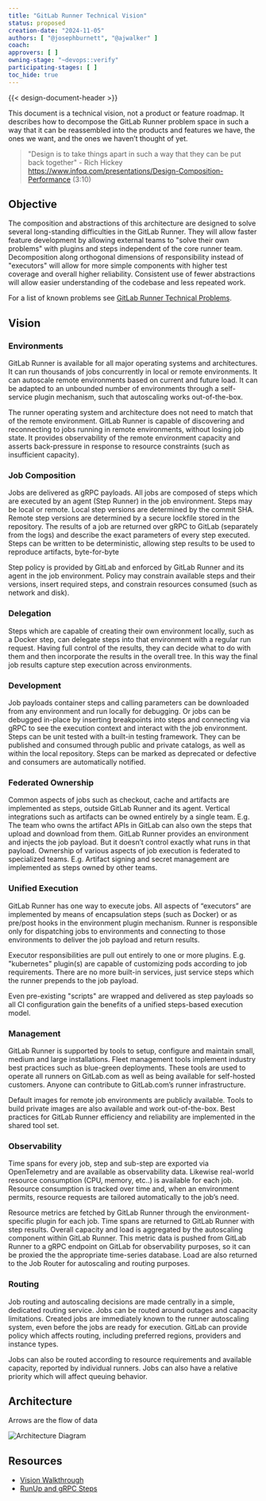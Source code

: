 ```yaml
---
title: "GitLab Runner Technical Vision"
status: proposed
creation-date: "2024-11-05"
authors: [ "@josephburnett", "@ajwalker" ]
coach: 
approvers: [ ]
owning-stage: "~devops::verify"
participating-stages: [ ]
toc_hide: true
---
```


{{< design-document-header >}}

This document is a technical vision, not a product or feature
roadmap. It describes how to decompose the GitLab Runner problem space
in such a way that it can be reassembled into the products and
features we have, the ones we want, and the ones we haven’t thought of
yet.

> "Design is to take things apart in such a way that they can be put
> back together" - Rich Hickey
> https://www.infoq.com/presentations/Design-Composition-Performance
> (3:10)

## Objective ##

The composition and abstractions of this architecture are designed to
solve several long-standing difficulties in the GitLab Runner. They
will allow faster feature development by allowing external teams to
"solve their own problems" with plugins and steps independent of the
core runner team. Decomposition along orthogonal dimensions of
responsibility instead of "executors" will allow for more simple
components with higher test coverage and overall higher reliability.
Consistent use of fewer abstractions will allow easier understanding
of the codebase and less repeated work.

For a list of known problems see [GitLab Runner Technical Problems](./problems.md).

## Vision ##

### Environments ###

GitLab Runner is available for all major operating systems and
architectures. It can run thousands of jobs concurrently in local or
remote environments. It can autoscale remote environments based on
current and future load. It can be adapted to an unbounded number of
environments through a self-service plugin mechanism, such that
autoscaling works out-of-the-box.

The runner operating system and architecture does not need to match
that of the remote environment. GitLab Runner is capable of
discovering and reconnecting to jobs running in remote environments,
without losing job state. It provides observability of the remote
environment capacity and asserts back-pressure in response to resource
constraints (such as insufficient capacity).

### Job Composition ###

Jobs are delivered as gRPC payloads. All jobs are composed of steps
which are executed by an agent (Step Runner) in the job
environment. Steps may be local or remote. Local step versions are
determined by the commit SHA. Remote step versions are determined by a
secure lockfile stored in the repository. The results of a job are
returned over gRPC to GitLab (separately from the logs) and describe
the exact parameters of every step executed. Steps can be written to
be deterministic, allowing step results to be used to reproduce
artifacts, byte-for-byte

Step policy is provided by GitLab and enforced by GitLab Runner and
its agent in the job environment. Policy may constrain available steps
and their versions, insert required steps, and constrain resources
consumed (such as network and disk).

### Delegation ###

Steps which are capable of creating their own environment locally,
such as a Docker step, can delegate steps into that environment with a
regular run request. Having full control of the results, they
can decide what to do with them and then incorporate the results in
the overall tree. In this way the final job results capture step
execution across environments.

### Development ###

Job payloads container steps and calling parameters can be downloaded
from any environment and run locally for debugging. Or jobs can be
debugged in-place by inserting breakpoints into steps and connecting
via gRPC to see the execution context and interact with the job
environment. Steps can be unit tested with a built-in testing
framework. They can be published and consumed through public and
private catalogs, as well as within the local repository. Steps can be
marked as deprecated or defective and consumers are automatically
notified.

### Federated Ownership ###

Common aspects of jobs such as checkout, cache and artifacts are
implemented as steps, outside GitLab Runner and its agent. Vertical
integrations such as artifacts can be owned entirely by a single
team. E.g. The team who owns the artifact APIs in GitLab can also own
the steps that upload and download from them. GitLab Runner provides
an environment and injects the job payload. But it doesn’t control
exactly what runs in that payload. Ownership of various aspects of job
execution is federated to specialized teams. E.g. Artifact signing and
secret management are implemented as steps owned by other teams.

### Unified Execution ###

GitLab Runner has one way to execute jobs. All aspects of “executors”
are implemented by means of encapsulation steps (such as Docker) or as
pre/post hooks in the environment plugin mechanism. Runner is
responsible only for dispatching jobs to environments and connecting
to those environments to deliver the job payload and return results.

Executor responsibilities are pull out entirely to one or more
plugins. E.g. "kubernetes" plugin(s) are capable of customizing pods
according to job requirements. There are no more built-in services,
just service steps which the runner prepends to the job payload.

Even pre-existing "scripts" are wrapped and delivered as step payloads
so all CI configuration gain the benefits of a unified steps-based
execution model.

### Management ###

GitLab Runner is supported by tools to setup, configure and maintain
small, medium and large installations. Fleet management tools
implement industry best practices such as blue-green
deployments. These tools are used to operate all runners on GitLab.com
as well as being available for self-hosted customers. Anyone can
contribute to GitLab.com’s runner infrastructure.

Default images for remote job environments are publicly
available. Tools to build private images are also available and work
out-of-the-box. Best practices for GitLab Runner efficiency and
reliability are implemented in the shared tool set.

### Observability ###

Time spans for every job, step and sub-step are exported via
OpenTelemetry and are available as observability data. Likewise
real-world resource consumption (CPU, memory, etc..) is available for
each job. Resource consumption is tracked over time and, when an
environment permits, resource requests are tailored automatically to
the job’s need.

Resource metrics are fetched by GitLab Runner through the
environment-specific plugin for each job. Time spans are returned to
GitLab Runner with step results. Overall capacity and load is
aggregated by the autoscaling component within GitLab Runner. This
metric data is pushed from GitLab Runner to a gRPC endpoint on GitLab
for observability purposes, so it can be proxied the the appropriate
time-series database. Load are also returned to the Job Router for
autoscaling and routing purposes.

### Routing ###

Job routing and autoscaling decisions are made centrally in a simple,
dedicated routing service. Jobs can be routed around outages and
capacity limitations. Created jobs are immediately known to the runner
autoscaling system, even before the jobs are ready for
execution. GitLab can provide policy which affects routing, including
preferred regions, providers and instance types.

Jobs can also be routed according to resource requirements and
available capacity, reported by individual runners. Jobs can also have
a relative priority which will affect queuing behavior.

## Architecture ##

Arrows are the flow of data

![Architecture Diagram](/images/handbook/engineering/architecture/design-documents/runner_technical_vision/tech-arch.drawio.png)

## Resources ##

- [Vision Walkthrough](https://www.youtube.com/watch?v=CTw3edURsoE)
- [RunUp and gRPC Steps](https://youtu.be/qkXcL1ulwtY)
